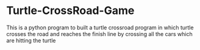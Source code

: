 # Turtle-CrossRoad-Game
This is a python program to built a turtle crossroad program in which turtle crosses the road and reaches the finish line by crossing all the cars which are hitting the turtle 
